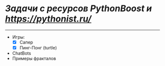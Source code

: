 # ***Задачи с ресурсов PythonBoost и https://pythonist.ru/***
___
- Игры:
    - [x] Сапер
    - [x] Пинг-Понг (turtle)
- ChatBots
- Примеры фракталов
